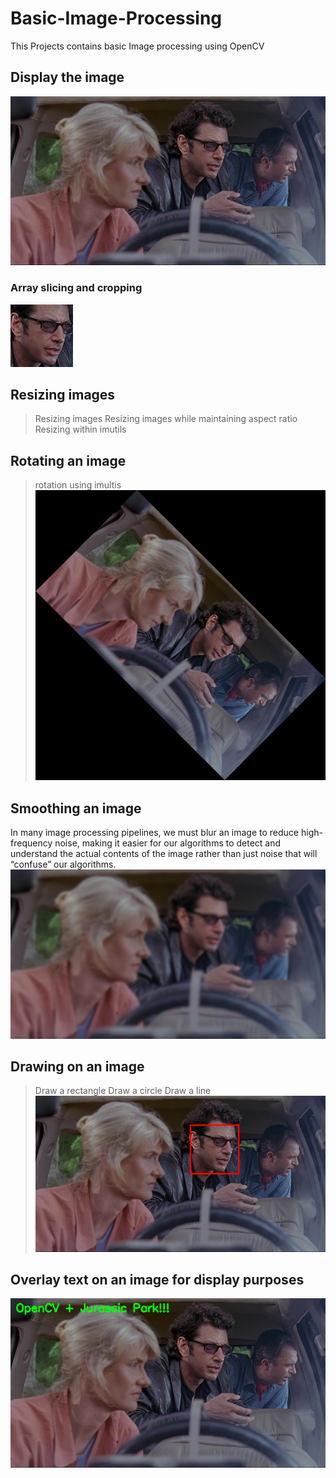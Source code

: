 # Basic-Image-Processing
This Projects contains basic Image processing using OpenCV

## Display the image
![alt text](https://github.com/Rohit9403/Basic-Image-Processing/blob/master/Images/o1.png)

### Array slicing and cropping
![alt text](https://github.com/Rohit9403/Basic-Image-Processing/blob/master/Images/o2.png)

## Resizing images
> Resizing images
> Resizing images while maintaining aspect ratio
> Resizing within imutils

## Rotating an image
> rotation using imultis
![alt text](https://github.com/Rohit9403/Basic-Image-Processing/blob/master/Images/o3.png)

## Smoothing an image
In many image processing pipelines, we must blur an image to reduce high-frequency noise, making it easier for our algorithms to detect and understand the actual contents of the image rather than just noise that will “confuse” our algorithms.
![alt text](https://github.com/Rohit9403/Basic-Image-Processing/blob/master/Images/o4.png)

## Drawing on an image
> Draw a rectangle
> Draw a circle
> Draw a line
![alt text](https://github.com/Rohit9403/Basic-Image-Processing/blob/master/Images/o5.png)

## Overlay text on an image for display purposes
![alt text](https://github.com/Rohit9403/Basic-Image-Processing/blob/master/Images/o6.png)



